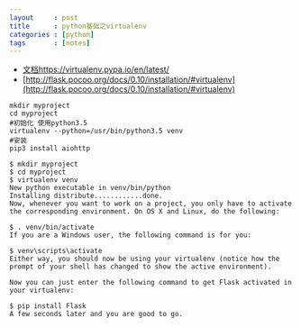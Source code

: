 ```yaml
---
layout     : post
title      : python基础之virtualenv
categories : [python]
tags       : [notes]
---
```

* [文档https://virtualenv.pypa.io/en/latest/](https://virtualenv.pypa.io/en/latest/)
* [http://flask.pocoo.org/docs/0.10/installation/#virtualenv](http://flask.pocoo.org/docs/0.10/installation/#virtualenv)

```
mkdir myproject
cd myproject
#初始化 使用python3.5
virtualenv --python=/usr/bin/python3.5 venv
#安装
pip3 install aiohttp
```
```
$ mkdir myproject
$ cd myproject
$ virtualenv venv
New python executable in venv/bin/python
Installing distribute............done.
Now, whenever you want to work on a project, you only have to activate the corresponding environment. On OS X and Linux, do the following:

$ . venv/bin/activate
If you are a Windows user, the following command is for you:

$ venv\scripts\activate
Either way, you should now be using your virtualenv (notice how the prompt of your shell has changed to show the active environment).

Now you can just enter the following command to get Flask activated in your virtualenv:

$ pip install Flask
A few seconds later and you are good to go.
```